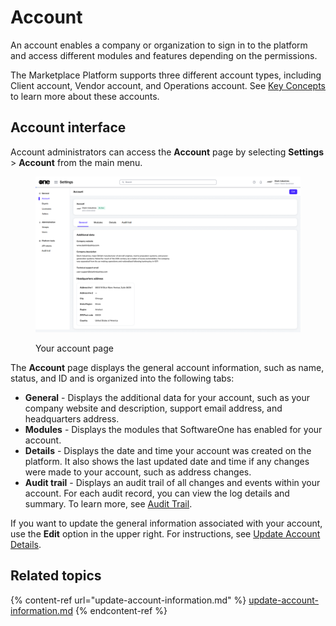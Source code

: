 # Account

An account enables a company or organization to sign in to the platform and access different modules and features depending on the permissions.&#x20;

The Marketplace Platform supports three different account types, including Client account, Vendor account, and Operations account. See [Key Concepts](https://docs.platform.softwareone.com/~/changes/oYCZQ6L9CcHmsaLmmChe/marketplace-platform/getting-started/key-concepts) to learn more about these accounts.

## Account interface

Account administrators can access the **Account** page by selecting **Settings** > **Account** from the main menu.

<figure><img src="../../../.gitbook/assets/settings_account_page.png" alt=""><figcaption><p>Your account page</p></figcaption></figure>

The **Account** page displays the general account information, such as name, status, and ID and is organized into the following tabs:

* **General** - Displays the additional data for your account, such as your company website and description, support email address, and headquarters address.&#x20;
* **Modules** - Displays the modules that SoftwareOne has enabled for your account.&#x20;
* **Details** - Displays the date and time your account was created on the platform. It also shows the last updated date and time if any changes were made to your account, such as address changes.
* **Audit trail** - Displays an audit trail of all changes and events within your account. For each audit record, you can view the log details and summary. To learn more, see [Audit Trail](https://docs.platform.softwareone.com/modules-and-features/settings/audit-trail).

If you want to update the general information associated with your account, use the **Edit** option in the upper right. For instructions, see [Update Account Details](update-account-information.md).

## Related topics

{% content-ref url="update-account-information.md" %}
[update-account-information.md](update-account-information.md)
{% endcontent-ref %}
